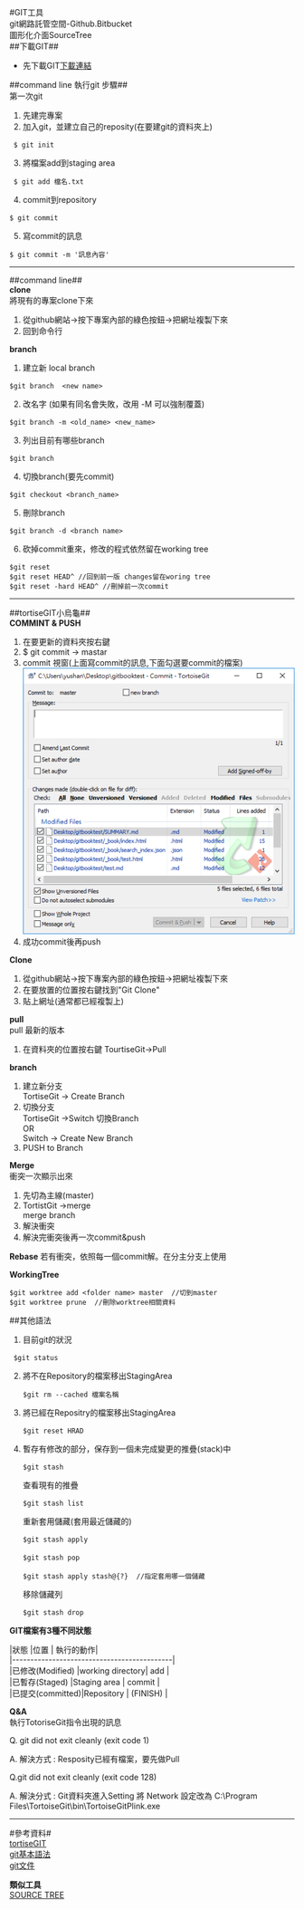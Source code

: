 #GIT工具   
git網路託管空間-Github.Bitbucket  
圖形化介面SourceTree   
##下載GIT##
  * 先下載GIT[下載連結](http://msysgit.github.io/)   

##command line 執行git 步驟##    
第一次git     
1. 先建完專案   
2. 加入git，並建立自己的reposity(在要建git的資料夾上)  
 ``` 
  $ git init   
```
3. 將檔案add到staging area   
 ```
  $ git add 檔名.txt  
 ```
4. commit到repository   
  ```
  $ git commit  
  ```
5. 寫commit的訊息  
  ```
  $ git commit -m '訊息內容'   
  ```

---     

##command line##     
**clone**   
將現有的專案clone下來   
1. 從github網站->按下專案內部的綠色按鈕->把網址複製下來   
2. 回到命令行  

**branch**
1. 建立新 local branch   
```
$git branch  <new name>
```
2. 改名字 (如果有同名會失敗，改用 -M 可以強制覆蓋)
```
$git branch -m <old_name> <new_name> 
```
3. 列出目前有哪些branch
```
$git branch
```
4. 切換branch(要先commit)
```
$git checkout <branch_name> 
```
5. 刪除branch
```
$git branch -d <branch name>
```
6. 砍掉commit重來，修改的程式依然留在working tree
```
$git reset
$git reset HEAD^ //回到前一版 changes留在woring tree
$git reset -hard HEAD^ //刪掉前一次commit
```

---   
##tortiseGIT小烏龜##   
**COMMINT & PUSH**
  1. 在要更新的資料夾按右鍵  
  2. $ git commit -> mastar   
  3. commit 視窗(上面寫commit的訊息,下面勾選要commit的檔案)  
  ![說明](\images\說明.png)  
  4. 成功commit後再push   
     
**Clone**    
  1. 從github網站->按下專案內部的綠色按鈕->把網址複製下來   
  2. 在要放置的位置按右鍵找到"Git Clone"   
  3. 貼上網址(通常都已經複製上)  

**pull**    
  pull 最新的版本   
  1. 在資料夾的位置按右鍵 TourtiseGit->Pull   

**branch**   
  1. 建立新分支   
   TortiseGit -> Create Branch   
  2. 切換分支  
   TortiseGit ->Switch  切換Branch   
   OR   
   Switch -> Create New Branch   
  3. PUSH to Branch   

**Merge**  
 衝突一次顯示出來
  1. 先切為主線(master)   
  2. TortistGit ->merge   
   merge branch
  3. 解決衝突   
  4. 解決完衝突後再一次commit&push   

**Rebase**
  若有衝突，依照每一個commit解。在分主分支上使用

**WorkingTree**
   ```
   $git worktree add <folder name> master  //切到master
   $git worktree prune  //刪除worktree相關資料
   ```


 ##其他語法   
 1. 目前git的狀況  
   ```
    $git status  
   ```     
 2. 將不在Repository的檔案移出StagingArea   
    ```
    $git rm --cached 檔案名稱  
    ```  
 3. 將已經在Repositry的檔案移出StagingArea   
    ```
    $git reset HRAD
    ```
 4. 暫存有修改的部分，保存到一個未完成變更的推疊(stack)中   
    ```
    $git stash
    ```
    查看現有的推疊
    ```
    $git stash list
    ```
    重新套用儲藏(套用最近儲藏的)
    ```
    $git stash apply

    $git stash pop

    $git stash apply stash@{?}  //指定套用哪一個儲藏
    ``` 
    移除儲藏列
    ```
    $git stash drop
    ```


 **GIT檔案有3種不同狀態**  
    

 |狀態             |位置             | 執行的動作|   
 |--------------------------------------------|   
 |已修改(Modified) |working directory| add      |   
 |已暫存(Staged)   |Staging area     | commit   |    
 |已提交(committed)|Repository       | (FINISH) |


**Q&A**   
執行TotoriseGit指令出現的訊息

Q. git did not exit cleanly (exit code 1)

A. 解決方式 : Resposity已經有檔案，要先做Pull

Q.git did not exit cleanly (exit code 128)

A. 解決分式 : Git資料夾進入Setting 將 Network 設定改為 C:\Program Files\TortoiseGit\bin\TortoiseGitPlink.exe   

  ---
  #參考資料#   
  [tortiseGIT]()  
  [git基本語法](https://goo.gl/728vnx)   
  [git文件](https://git-scm.com/docs/git)


**類似工具**   
  [SOURCE TREE](https://zhuanghongkuan1.gitbooks.io/demo0115/content/chapter4/433.html)